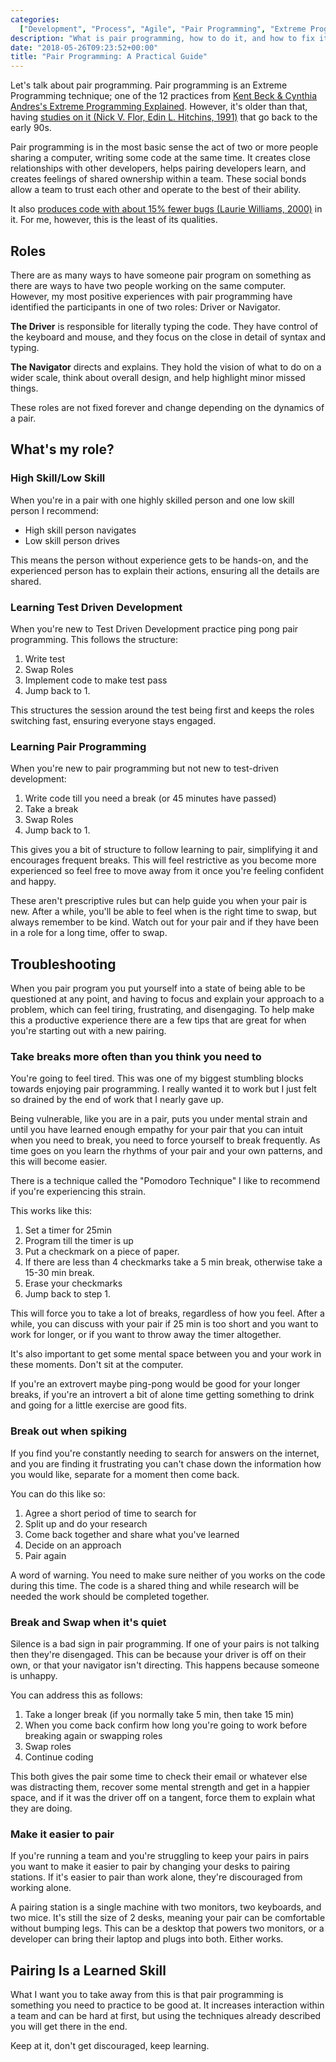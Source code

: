 ```yaml
---
categories:
  ["Development", "Process", "Agile", "Pair Programming", "Extreme Programming"]
description: "What is pair programming, how to do it, and how to fix it when things go wrong."
date: "2018-05-26T09:23:52+00:00"
title: "Pair Programming: A Practical Guide"
---
```


Let's talk about pair programming. Pair programming is an Extreme Programming technique; one of the 12 practices from [Kent Beck & Cynthia Andres's Extreme Programming Explained](https://www.goodreads.com/book/show/67833.Extreme_Programming_Explained). However, it's older than that, having [studies on it (Nick V. Flor, Edin L. Hitchins, 1991)](https://books.google.co.uk/books?id=KT_bpSSJBgcC&pg=PA36&redir_esc=y#v=onepage&q&f=false) that go back to the early 90s.

Pair programming is in the most basic sense the act of two or more people sharing a computer, writing some code at the same time. It creates close relationships with other developers, helps pairing developers learn, and creates feelings of shared ownership within a team. These social bonds allow a team to trust each other and operate to the best of their ability.

It also [produces code with about 15% fewer bugs (Laurie Williams, 2000)](https://collaboration.csc.ncsu.edu/laurie/Papers/dissertation.pdf) in it. For me, however, this is the least of its qualities.

## Roles

There are as many ways to have someone pair program on something as there are ways to have two people working on the same computer. However, my most positive experiences with pair programming have identified the participants in one of two roles: Driver or Navigator.

**The Driver** is responsible for literally typing the code. They have control of the keyboard and mouse, and they focus on the close in detail of syntax and typing.

**The Navigator** directs and explains. They hold the vision of what to do on a wider scale, think about overall design, and help highlight minor missed things.

These roles are not fixed forever and change depending on the dynamics of a pair.

## What's my role?

### High Skill/Low Skill

When you're in a pair with one highly skilled person and one low skill person I recommend:

- High skill person navigates
- Low skill person drives

This means the person without experience gets to be hands-on, and the experienced person has to explain their actions, ensuring all the details are shared.

### Learning Test Driven Development

When you're new to Test Driven Development practice ping pong pair programming. This follows the structure:

1.  Write test
2.  Swap Roles
3.  Implement code to make test pass
4.  Jump back to 1.

This structures the session around the test being first and keeps the roles switching fast, ensuring everyone stays engaged.

### Learning Pair Programming

When you're new to pair programming but not new to test-driven development:

1.  Write code till you need a break (or 45 minutes have passed)
2.  Take a break
3.  Swap Roles
4.  Jump back to 1.

This gives you a bit of structure to follow learning to pair, simplifying it and encourages frequent breaks. This will feel restrictive as you become more experienced so feel free to move away from it once you're feeling confident and happy.

These aren't prescriptive rules but can help guide you when your pair is new. After a while, you'll be able to feel when is the right time to swap, but always remember to be kind. Watch out for your pair and if they have been in a role for a long time, offer to swap.

## Troubleshooting

When you pair program you put yourself into a state of being able to be questioned at any point, and having to focus and explain your approach to a problem, which can feel tiring, frustrating, and disengaging. To help make this a productive experience there are a few tips that are great for when you're starting out with a new pairing.

### Take breaks more often than you think you need to

You're going to feel tired. This was one of my biggest stumbling blocks towards enjoying pair programming. I really wanted it to work but I just felt so drained by the end of work that I nearly gave up.

Being vulnerable, like you are in a pair, puts you under mental strain and until you have learned enough empathy for your pair that you can intuit when you need to break, you need to force yourself to break frequently. As time goes on you learn the rhythms of your pair and your own patterns, and this will become easier.

There is a technique called the "Pomodoro Technique" I like to recommend if you're experiencing this strain.

This works like this:

1.  Set a timer for 25min
2.  Program till the timer is up
3.  Put a checkmark on a piece of paper.
4.  If there are less than 4 checkmarks take a 5 min break, otherwise take a 15-30 min break.
5.  Erase your checkmarks
6.  Jump back to step 1.

This will force you to take a lot of breaks, regardless of how you feel. After a while, you can discuss with your pair if 25 min is too short and you want to work for longer, or if you want to throw away the timer altogether.

It's also important to get some mental space between you and your work in these moments. Don't sit at the computer.

If you're an extrovert maybe ping-pong would be good for your longer breaks, if you're an introvert a bit of alone time getting something to drink and going for a little exercise are good fits.

### Break out when spiking

If you find you're constantly needing to search for answers on the internet, and you are finding it frustrating you can't chase down the information how you would like, separate for a moment then come back.

You can do this like so:

1.  Agree a short period of time to search for
2.  Split up and do your research
3.  Come back together and share what you've learned
4.  Decide on an approach
5.  Pair again

A word of warning. You need to make sure neither of you works on the code during this time. The code is a shared thing and while research will be needed the work should be completed together.

### Break and Swap when it's quiet

Silence is a bad sign in pair programming. If one of your pairs is not talking then they're disengaged. This can be because your driver is off on their own, or that your navigator isn't directing. This happens because someone is unhappy.

You can address this as follows:

1.  Take a longer break (if you normally take 5 min, then take 15 min)
2.  When you come back confirm how long you're going to work before breaking again or swapping roles
3.  Swap roles
4.  Continue coding

This both gives the pair some time to check their email or whatever else was distracting them, recover some mental strength and get in a happier space, and if it was the driver off on a tangent, force them to explain what they are doing.

### Make it easier to pair

If you're running a team and you're struggling to keep your pairs in pairs you want to make it easier to pair by changing your desks to pairing stations. If it's easier to pair than work alone, they're discouraged from working alone.

A pairing station is a single machine with two monitors, two keyboards, and two mice. It's still the size of 2 desks, meaning your pair can be comfortable without bumping legs. This can be a desktop that powers two monitors, or a developer can bring their laptop and plugs into both. Either works.

## Pairing Is a Learned Skill

What I want you to take away from this is that pair programming is something you need to practice to be good at. It increases interaction within a team and can be hard at first, but using the techniques already described you will get there in the end.

Keep at it, don't get discouraged, keep learning.
